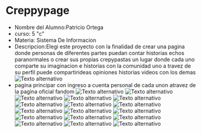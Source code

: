# Creppypage
* Nombre del Alumno:Patricio Ortega
* curso: 5 "c"
* Materia: Sistema De Informacion
* Descripcion:Elegi este proyecto con la finalidad de crear una pagina donde personas de diferentes partes puedan contar historias echos paranormales o crear sus propias crepypastas un lugar donde cada uno comparte su imaginacion e historias con la comunidad 
uno a travez de su perfil puede compartirideas opiniones historias videos con los demas  
![Texto alternativo](https://github.com/ChinoOrtega/CreppyPage/blob/master/Captura%20de%20pantalla_2017-12-05_13-46-25.png)
* pagina principar con ingreso a cuenta personal de cada unon atravez de la pagina oficial fandom
![Texto alternativo](https://github.com/ChinoOrtega/CreppyPage/blob/master/Captura%20de%20pantalla_2017-12-05_13-47-17.png)
![Texto alternativo](https://github.com/ChinoOrtega/CreppyPage/blob/master/Captura%20de%20pantalla_2017-12-05_13-47-31.png)
![Texto alternativo](https://github.com/ChinoOrtega/CreppyPage/blob/master/Captura%20de%20pantalla_2017-12-05_13-47-36.png)
![Texto alternativo](https://github.com/ChinoOrtega/CreppyPage/blob/master/Captura%20de%20pantalla_2017-12-05_13-47-42.png)
![Texto alternativo](https://github.com/ChinoOrtega/CreppyPage/blob/master/Captura%20de%20pantalla_2017-12-05_13-47-47.png)
![Texto alternativo](https://github.com/ChinoOrtega/CreppyPage/blob/master/Captura%20de%20pantalla_2017-12-05_13-48-00.png)
![Texto alternativo](https://github.com/ChinoOrtega/CreppyPage/blob/master/Captura%20de%20pantalla_2017-12-05_13-48-06.png)
![Texto alternativo](https://github.com/ChinoOrtega/CreppyPage/blob/master/Captura%20de%20pantalla_2017-12-05_13-48-12.png)
![Texto alternativo](https://github.com/ChinoOrtega/CreppyPage/blob/master/Captura%20de%20pantalla_2017-12-05_13-48-19.png)
![Texto alternativo](https://github.com/ChinoOrtega/CreppyPage/blob/master/Captura%20de%20pantalla_2017-12-05_13-48-27.png)
![Texto alternativo](https://github.com/ChinoOrtega/CreppyPage/blob/master/Captura%20de%20pantalla_2017-12-05_13-48-35.png)
![Texto alternativo](https://github.com/ChinoOrtega/CreppyPage/blob/master/Captura%20de%20pantalla_2017-12-05_13-48-43.png)
![Texto alternativo](https://github.com/ChinoOrtega/CreppyPage/blob/master/Captura%20de%20pantalla_2017-12-05_13-48-53.png)
![Texto alternativo](https://github.com/ChinoOrtega/CreppyPage/blob/master/Captura%20de%20pantalla_2017-12-05_13-49-02.png)
![Texto alternativo](https://github.com/ChinoOrtega/CreppyPage/blob/master/Captura%20de%20pantalla_2017-12-05_13-49-13.png)
![Texto alternativo](https://github.com/ChinoOrtega/CreppyPage/blob/master/Captura%20de%20pantalla_2017-12-05_13-49-22.png)
![Texto alternativo](https://github.com/ChinoOrtega/CreppyPage/blob/master/Captura%20de%20pantalla_2017-12-05_13-49-35.png)



